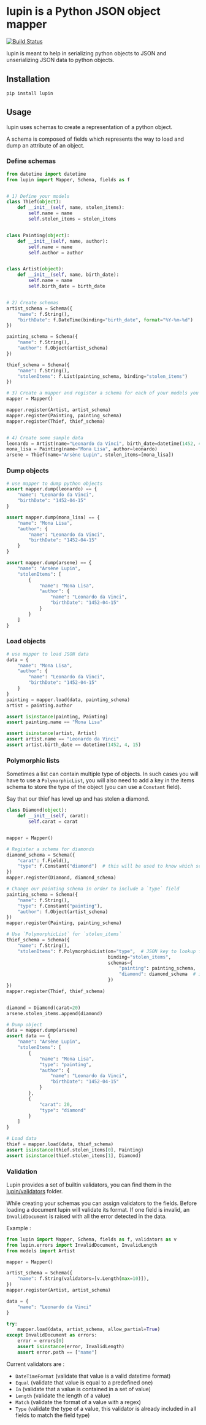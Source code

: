 # lupin is a Python JSON object mapper

[![Build Status](https://travis-ci.org/holinnn/lupin.svg)](https://travis-ci.org/holinnn/lupin)

lupin is meant to help in serializing python objects to JSON and unserializing JSON data to python objects.


## Installation

```
pip install lupin
```

## Usage

lupin uses schemas to create a representation of a python object.

A schema is composed of fields which represents the way to load and dump an attribute of an object.

### Define schemas

```python
from datetime import datetime
from lupin import Mapper, Schema, fields as f


# 1) Define your models
class Thief(object):
    def __init__(self, name, stolen_items):
        self.name = name
        self.stolen_items = stolen_items


class Painting(object):
    def __init__(self, name, author):
        self.name = name
        self.author = author


class Artist(object):
    def __init__(self, name, birth_date):
        self.name = name
        self.birth_date = birth_date


# 2) Create schemas
artist_schema = Schema({
    "name": f.String(),
    "birthDate": f.DateTime(binding="birth_date", format="%Y-%m-%d")
})

painting_schema = Schema({
    "name": f.String(),
    "author": f.Object(artist_schema)
})

thief_schema = Schema({
    "name": f.String(),
    "stolenItems": f.List(painting_schema, binding="stolen_items")
})

# 3) Create a mapper and register a schema for each of your models you want to map to JSON objects
mapper = Mapper()

mapper.register(Artist, artist_schema)
mapper.register(Painting, painting_schema)
mapper.register(Thief, thief_schema)


# 4) Create some sample data
leonardo = Artist(name="Leonardo da Vinci", birth_date=datetime(1452, 4, 15))
mona_lisa = Painting(name="Mona Lisa", author=leonardo)
arsene = Thief(name="Arsène Lupin", stolen_items=[mona_lisa])
```

### Dump objects

```python
# use mapper to dump python objects
assert mapper.dump(leonardo) == {
    "name": "Leonardo da Vinci",
    "birthDate": "1452-04-15"
}

assert mapper.dump(mona_lisa) == {
    "name": "Mona Lisa",
    "author": {
        "name": "Leonardo da Vinci",
        "birthDate": "1452-04-15"
    }
}

assert mapper.dump(arsene) == {
    "name": "Arsène Lupin",
    "stolenItems": [
        {
            "name": "Mona Lisa",
            "author": {
                "name": "Leonardo da Vinci",
                "birthDate": "1452-04-15"
            }
        }
    ]
}
```

### Load objects

```python
# use mapper to load JSON data
data = {
    "name": "Mona Lisa",
    "author": {
        "name": "Leonardo da Vinci",
        "birthDate": "1452-04-15"
    }
}
painting = mapper.load(data, painting_schema)
artist = painting.author

assert isinstance(painting, Painting)
assert painting.name == "Mona Lisa"

assert isinstance(artist, Artist)
assert artist.name == "Leonardo da Vinci"
assert artist.birth_date == datetime(1452, 4, 15)
```

### Polymorphic lists

Sometimes a list can contain multiple type of objects. In such cases you will have to use a `PolymorphicList`, you will also need to add
a key in the items schema to store the type of the object (you can use a `Constant` field).

Say that our thief has level up and has stolen a diamond.

```python
class Diamond(object):
    def __init__(self, carat):
        self.carat = carat


mapper = Mapper()

# Register a schema for diamonds
diamond_schema = Schema({
    "carat": f.Field(),
    "type": f.Constant("diamond")  # this will be used to know which schema to used while loading JSON
})
mapper.register(Diamond, diamond_schema)

# Change our painting schema in order to include a `type` field
painting_schema = Schema({
    "name": f.String(),
    "type": f.Constant("painting"),
    "author": f.Object(artist_schema)
})
mapper.register(Painting, painting_schema)

# Use `PolymorphicList` for `stolen_items`
thief_schema = Schema({
    "name": f.String(),
    "stolenItems": f.PolymorphicList(on="type",  # JSON key to lookup for the polymorphic type
                                     binding="stolen_items",
                                     schemas={
                                         "painting": painting_schema,  # if `type == "painting"` then use painting_schema
                                         "diamond": diamond_schema  # if `type == "diamond"` then use diamond_schema
                                     })
})
mapper.register(Thief, thief_schema)


diamond = Diamond(carat=20)
arsene.stolen_items.append(diamond)

# Dump object
data = mapper.dump(arsene)
assert data == {
    "name": "Arsène Lupin",
    "stolenItems": [
        {
            "name": "Mona Lisa",
            "type": "painting",
            "author": {
                "name": "Leonardo da Vinci",
                "birthDate": "1452-04-15"
            }
        },
        {
            "carat": 20,
            "type": "diamond"
        }
    ]
}

# Load data
thief = mapper.load(data, thief_schema)
assert isinstance(thief.stolen_items[0], Painting)
assert isinstance(thief.stolen_items[1], Diamond)
```

### Validation

Lupin provides a set of builtin validators, you can find them in the [lupin/validators](https://github.com/holinnn/lupin/tree/develop/lupin/validators) folder.

While creating your schemas you can assign validators to the fields. Before loading a document lupin will validate
its format. If one field is invalid, an `InvalidDocument` is raised with all the error detected in the data.

Example :

```python
from lupin import Mapper, Schema, fields as f, validators as v
from lupin.errors import InvalidDocument, InvalidLength
from models import Artist

mapper = Mapper()

artist_schema = Schema({
    "name": f.String(validators=[v.Length(max=10)]),
})
mapper.register(Artist, artist_schema)

data = {
    "name": "Leonardo da Vinci"
}

try:
    mapper.load(data, artist_schema, allow_partial=True)
except InvalidDocument as errors:
    error = errors[0]
    assert isinstance(error, InvalidLength)
    assert error.path == ["name"]
```

Current validators are :
- `DateTimeFormat` (validate that value is a valid datetime format)
- `Equal` (validate that value is equal to a predefined one)
- `In` (validate that a value is contained in a set of value)
- `Length` (validate the length of a value)
- `Match` (validate the format of a value with a regex)
- `Type` (validate the type of a value, this validator is already included in all fields to match the field type)
